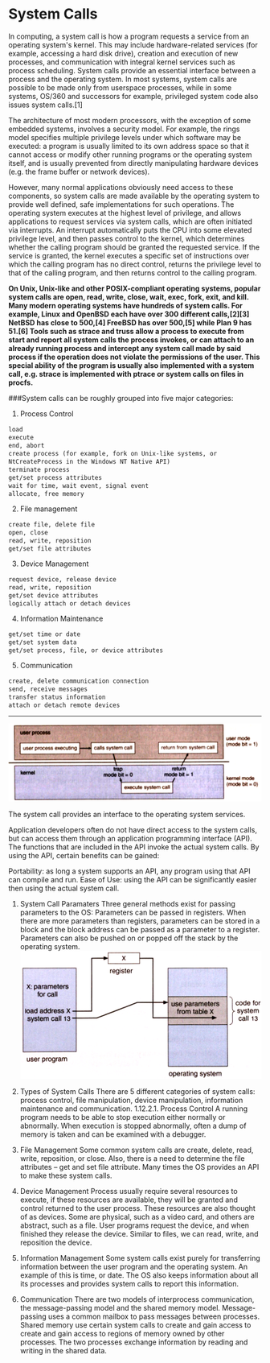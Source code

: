 # System Calls

In computing, a system call is how a program requests a service from an operating system's kernel. This may include hardware-related services (for example, accessing a hard disk drive), creation and execution of new processes, and communication with integral kernel services such as process scheduling. System calls provide an essential interface between a process and the operating system.
In most systems, system calls are possible to be made only from userspace processes, while in some systems, OS/360 and successors for example, privileged system code also issues system calls.[1]

The architecture of most modern processors, with the exception of some embedded systems, involves a security model. For example, the rings model specifies multiple privilege levels under which software may be executed: a program is usually limited to its own address space so that it cannot access or modify other running programs or the operating system itself, and is usually prevented from directly manipulating hardware devices (e.g. the frame buffer or network devices).

However, many normal applications obviously need access to these components, so system calls are made available by the operating system to provide well defined, safe implementations for such operations. The operating system executes at the highest level of privilege, and allows applications to request services via system calls, which are often initiated via interrupts. An interrupt automatically puts the CPU into some elevated privilege level, and then passes control to the kernel, which determines whether the calling program should be granted the requested service. If the service is granted, the kernel executes a specific set of instructions over which the calling program has no direct control, returns the privilege level to that of the calling program, and then returns control to the calling program.

**On Unix, Unix-like and other POSIX-compliant operating systems, popular system calls are open, read, write, close, wait, exec, fork, exit, and kill. Many modern operating systems have hundreds of system calls. For example, Linux and OpenBSD each have over 300 different calls,[2][3] NetBSD has close to 500,[4] FreeBSD has over 500,[5] while Plan 9 has 51.[6]
Tools such as strace and truss allow a process to execute from start and report all system calls the process invokes, or can attach to an already running process and intercept any system call made by said process if the operation does not violate the permissions of the user. This special ability of the program is usually also implemented with a system call, e.g. strace is implemented with ptrace or system calls on files in procfs.**

###System calls can be roughly grouped into five major categories:

1. Process Control
```
load
execute
end, abort
create process (for example, fork on Unix-like systems, or NtCreateProcess in the Windows NT Native API)
terminate process
get/set process attributes
wait for time, wait event, signal event
allocate, free memory
```
2. File management
```
create file, delete file
open, close
read, write, reposition
get/set file attributes
```
3. Device Management
```
request device, release device
read, write, reposition
get/set device attributes
logically attach or detach devices
```
4. Information Maintenance
```
get/set time or date
get/set system data
get/set process, file, or device attributes
```
5. Communication
```
create, delete communication connection
send, receive messages
transfer status information
attach or detach remote devices
```

---

![](sys_call.png)

The system call provides an interface to the operating system services.

Application developers often do not have direct access to the system calls, but can access them through an application programming interface (API). The functions that are included in the API invoke the actual system calls. By using the API, certain benefits can be gained:

Portability: as long a system supports an API, any program using that API can compile and run.
Ease of Use: using the API can be significantly easier then using the actual system call.

1. System Call Paramaters
Three general methods exist for passing parameters to the OS:
Parameters can be passed in registers.
When there are more parameters than registers, parameters can be stored in a block and the block address can be passed as a parameter to a register.
Parameters can also be pushed on or popped off the stack by the operating system.
![](sys_call_param.png)

2. Types of System Calls
There are 5 different categories of system calls:
process control, file manipulation, device manipulation, information maintenance and communication.
1.12.2.1. Process Control
A running program needs to be able to stop execution either normally or abnormally. When execution is stopped abnormally, often a dump of memory is taken and can be examined with a debugger.

3. File Management
Some common system calls are create, delete, read, write, reposition, or close. Also, there is a need to determine the file attributes – get and set file attribute. Many times the OS provides an API to make these system calls.

4. Device Management
Process usually require several resources to execute, if these resources are available, they will be granted and control returned to the user process. These resources are also thought of as devices. Some are physical, such as a video card, and others are abstract, such as a file.
User programs request the device, and when finished they release the device. Similar to files, we can read, write, and reposition the device.

5. Information Management
Some system calls exist purely for transferring information between the user program and the operating system. An example of this is time, or date.
The OS also keeps information about all its processes and provides system calls to report this information.

6. Communication
There are two models of interprocess communication, the message-passing model and the shared memory model.
Message-passing uses a common mailbox to pass messages between processes.
Shared memory use certain system calls to create and gain access to create and gain access to regions of memory owned by other processes. The two processes exchange information by reading and writing in the shared data.